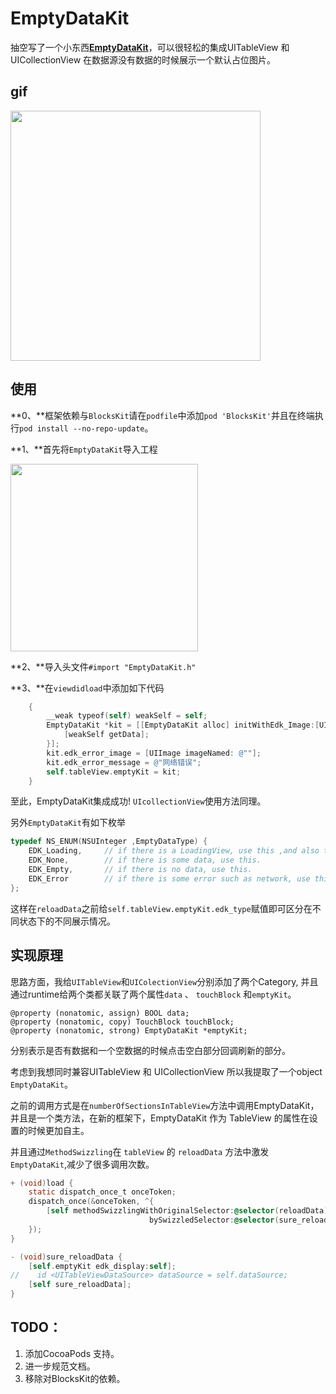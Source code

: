 # EmptyDataKit

抽空写了一个小东西[**EmptyDataKit**](https://github.com/ProgramerSunny/EmptyDataKit)，可以很轻松的集成UITableView 和 UICollectionView 在数据源没有数据的时候展示一个默认占位图片。

<!--more-->

## gif

<img src="http://ocg4av0wv.bkt.clouddn.com/ProgramerSunnyDemo.gif" width= "400" />

## 使用
**0、**框架依赖与`BlocksKit`请在`podfile`中添加`pod 'BlocksKit'`并且在终端执行`pod install --no-repo-update`。

**1、**首先将`EmptyDataKit`导入工程

<img src="http://ocg4av0wv.bkt.clouddn.com/D8321BD1-550B-4A72-825A-6BD8EB3D332B.png" width="300" />

**2、**导入头文件`#import "EmptyDataKit.h"`

**3、**在`viewdidload`中添加如下代码

```objective-c
    {
        __weak typeof(self) weakSelf = self;
        EmptyDataKit *kit = [[EmptyDataKit alloc] initWithEdk_Image:[UIImage imageNamed:@"common_pic_loadFail"] edk_Message:@"aaa" edk_reloadHandler:^{
            [weakSelf getData];
        }];
        kit.edk_error_image = [UIImage imageNamed: @""];
        kit.edk_error_message = @"网络错误";
        self.tableView.emptyKit = kit;
    }
```
至此，EmptyDataKit集成成功!   `UIcollectionView`使用方法同理。

另外`EmptyDataKit`有如下枚举

```objective-c
typedef NS_ENUM(NSUInteger ,EmptyDataType) {
    EDK_Loading,     // if there is a LoadingView, use this ,and also this is a default status.
    EDK_None,        // if there is some data, use this.
    EDK_Empty,       // if there is no data, use this.
    EDK_Error        // if there is some error such as network, use this.
};
```

这样在`reloadData`之前给`self.tableView.emptyKit.edk_type`赋值即可区分在不同状态下的不同展示情况。

## 实现原理

思路方面，我给`UITableView`和`UIColectionView`分别添加了两个Category, 并且通过runtime给两个类都关联了两个属性`data` 、 `touchBlock` 和`emptyKit`。

```
@property (nonatomic, assign) BOOL data;
@property (nonatomic, copy) TouchBlock touchBlock;
@property (nonatomic, strong) EmptyDataKit *emptyKit;
```
分别表示是否有数据和一个空数据的时候点击空白部分回调刷新的部分。

考虑到我想同时兼容UITableView 和 UICollectionView 所以我提取了一个object `EmptyDataKit`。

之前的调用方式是在`numberOfSectionsInTableView`方法中调用EmptyDataKit，并且是一个类方法，在新的框架下，EmptyDataKit 作为 TableView 的属性在设置的时候更加自主。

并且通过`MethodSwizzling`在 `tableView` 的 `reloadData` 方法中激发 `EmptyDataKit`,减少了很多调用次数。

```objective-c
+ (void)load {
    static dispatch_once_t onceToken;
    dispatch_once(&onceToken, ^{
        [self methodSwizzlingWithOriginalSelector:@selector(reloadData)
                               bySwizzledSelector:@selector(sure_reloadData)];
    });
}

- (void)sure_reloadData {
    [self.emptyKit edk_display:self];
//    id <UITableViewDataSource> dataSource = self.dataSource;
    [self sure_reloadData];
}
```

## TODO：

1. 添加CocoaPods 支持。
2. 进一步规范文档。
3. 移除对BlocksKit的依赖。


